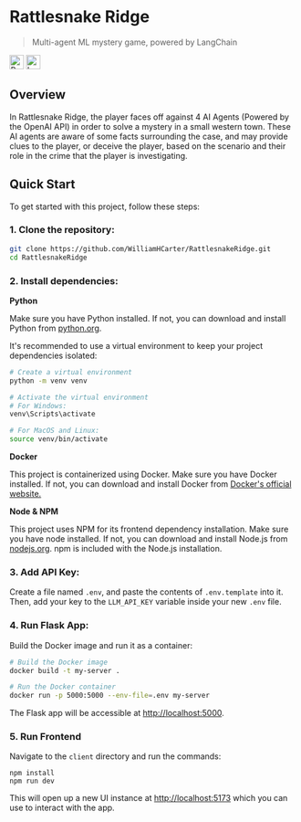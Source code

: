# Rattlesnake Ridge

> Multi-agent ML mystery game, powered by LangChain

<p>
  <img alt="Python" src="https://img.shields.io/badge/-Python-3776AB?style=flat-square&logo=python&logoColor=white" height="25"/>
  <img alt="LangChain" src="https://img.shields.io/badge/-LangChain-2C4F7C?style=flat-square" height="25"/>
</p>

## Overview

In Rattlesnake Ridge, the player faces off against 4 AI Agents (Powered by the OpenAI API) in order to solve a mystery in a small western town. These AI agents are aware of some facts surrounding the case, and may provide clues to the player, or deceive the player, based on the scenario and their role in the crime that the player is investigating.

## Quick Start

To get started with this project, follow these steps:

### 1. Clone the repository:

   ```bash
   git clone https://github.com/WilliamHCarter/RattlesnakeRidge.git
   cd RattlesnakeRidge
   ```

### 2. Install dependencies:

  **Python**
   
   Make sure you have Python installed. If not, you can download and install Python from [python.org](https://www.python.org/downloads/).

   It's recommended to use a virtual environment to keep your project dependencies isolated:

   ```bash
   # Create a virtual environment
   python -m venv venv

   # Activate the virtual environment
   # For Windows:
   venv\Scripts\activate

   # For MacOS and Linux:
   source venv/bin/activate
   ```

   **Docker**
   
   This project is containerized using Docker. Make sure you have Docker installed. If not, you can download and install Docker from [Docker's official website.](https://www.docker.com/)

   **Node & NPM**
   
   This project uses NPM for its frontend dependency installation. Make sure you have node installed. If not, you can download and install Node.js from [nodejs.org](https://nodejs.org/). npm is included with the Node.js installation.

### 3. Add API Key:

   Create a file named `.env`, and paste the contents of `.env.template` into it.
   Then, add your key to the `LLM_API_KEY` variable inside your new `.env` file.

### 4. Run Flask App:

   Build the Docker image and run it as a container:

   ```bash
   # Build the Docker image
   docker build -t my-server .

   # Run the Docker container
   docker run -p 5000:5000 --env-file=.env my-server

   ```

   The Flask app will be accessible at [http://localhost:5000](http://localhost:5000/).

### 5. Run Frontend

   Navigate to the `client` directory and run the commands:
   ```
   npm install
   npm run dev
   ```
   This will open up a new UI instance at [http://localhost:5173](http://localhost:5173/) which you can use to interact with the app.
